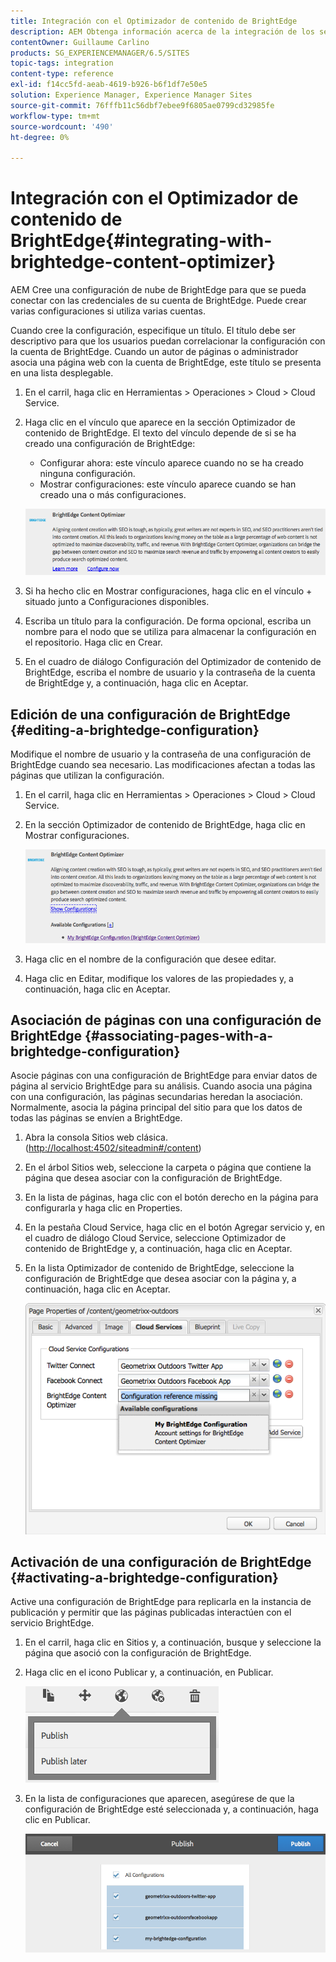 ```yaml
---
title: Integración con el Optimizador de contenido de BrightEdge
description: AEM Obtenga información acerca de la integración de los segmentos de con el Optimizador de contenido de BrightEdge.
contentOwner: Guillaume Carlino
products: SG_EXPERIENCEMANAGER/6.5/SITES
topic-tags: integration
content-type: reference
exl-id: f14cc5fd-aeab-4619-b926-b6f1df7e50e5
solution: Experience Manager, Experience Manager Sites
source-git-commit: 76fffb11c56dbf7ebee9f6805ae0799cd32985fe
workflow-type: tm+mt
source-wordcount: '490'
ht-degree: 0%

---
```


# Integración con el Optimizador de contenido de BrightEdge{#integrating-with-brightedge-content-optimizer}

AEM Cree una configuración de nube de BrightEdge para que se pueda conectar con las credenciales de su cuenta de BrightEdge. Puede crear varias configuraciones si utiliza varias cuentas.

Cuando cree la configuración, especifique un título. El título debe ser descriptivo para que los usuarios puedan correlacionar la configuración con la cuenta de BrightEdge. Cuando un autor de páginas o administrador asocia una página web con la cuenta de BrightEdge, este título se presenta en una lista desplegable.

1. En el carril, haga clic en Herramientas > Operaciones > Cloud > Cloud Service.
1. Haga clic en el vínculo que aparece en la sección Optimizador de contenido de BrightEdge. El texto del vínculo depende de si se ha creado una configuración de BrightEdge:

   * Configurar ahora: este vínculo aparece cuando no se ha creado ninguna configuración.
   * Mostrar configuraciones: este vínculo aparece cuando se han creado una o más configuraciones.

   ![chlimage_1-4](assets/chlimage_1-4a.png)

1. Si ha hecho clic en Mostrar configuraciones, haga clic en el vínculo + situado junto a Configuraciones disponibles.
1. Escriba un título para la configuración. De forma opcional, escriba un nombre para el nodo que se utiliza para almacenar la configuración en el repositorio. Haga clic en Crear.
1. En el cuadro de diálogo Configuración del Optimizador de contenido de BrightEdge, escriba el nombre de usuario y la contraseña de la cuenta de BrightEdge y, a continuación, haga clic en Aceptar.

## Edición de una configuración de BrightEdge {#editing-a-brightedge-configuration}

Modifique el nombre de usuario y la contraseña de una configuración de BrightEdge cuando sea necesario. Las modificaciones afectan a todas las páginas que utilizan la configuración.

1. En el carril, haga clic en Herramientas > Operaciones > Cloud > Cloud Service.
1. En la sección Optimizador de contenido de BrightEdge, haga clic en Mostrar configuraciones.

   ![chlimage_1-5](assets/chlimage_1-5a.png)

1. Haga clic en el nombre de la configuración que desee editar.
1. Haga clic en Editar, modifique los valores de las propiedades y, a continuación, haga clic en Aceptar.

## Asociación de páginas con una configuración de BrightEdge {#associating-pages-with-a-brightedge-configuration}

Asocie páginas con una configuración de BrightEdge para enviar datos de página al servicio BrightEdge para su análisis. Cuando asocia una página con una configuración, las páginas secundarias heredan la asociación. Normalmente, asocia la página principal del sitio para que los datos de todas las páginas se envíen a BrightEdge.

1. Abra la consola Sitios web clásica. ([http://localhost:4502/siteadmin#/content](http://localhost:4502/siteadmin#/content))
1. En el árbol Sitios web, seleccione la carpeta o página que contiene la página que desea asociar con la configuración de BrightEdge.
1. En la lista de páginas, haga clic con el botón derecho en la página para configurarla y haga clic en Properties.
1. En la pestaña Cloud Service, haga clic en el botón Agregar servicio y, en el cuadro de diálogo Cloud Service, seleccione Optimizador de contenido de BrightEdge y, a continuación, haga clic en Aceptar.
1. En la lista Optimizador de contenido de BrightEdge, seleccione la configuración de BrightEdge que desea asociar con la página y, a continuación, haga clic en Aceptar.

   ![chlimage_1-6](assets/chlimage_1-6a.png)

## Activación de una configuración de BrightEdge {#activating-a-brightedge-configuration}

Active una configuración de BrightEdge para replicarla en la instancia de publicación y permitir que las páginas publicadas interactúen con el servicio BrightEdge.

1. En el carril, haga clic en Sitios y, a continuación, busque y seleccione la página que asoció con la configuración de BrightEdge.
1. Haga clic en el icono Publicar y, a continuación, en Publicar.

   ![chlimage_1-7](assets/chlimage_1-7a.png)

1. En la lista de configuraciones que aparecen, asegúrese de que la configuración de BrightEdge esté seleccionada y, a continuación, haga clic en Publicar.

   ![chlimage_1-8](assets/chlimage_1-8a.png)
